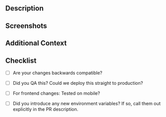 ## Description

<!--

A clear and concise description of what you changed and why.

Bullet points can be enough.

You can use the following PRs as inspiration:
  - https://github.com/stackernews/stacker.news/pull/227 (feature)
  - https://github.com/stackernews/stacker.news/pull/915 (feature)
  - https://github.com/stackernews/stacker.news/pull/871 (fix)
  - <your PR could be here>

Don't forget to mention which tickets this closes (if any).
Use following syntax to close them automatically on merge: closes #<NUMBER>

-->

## Screenshots

<!--

If your changes are user facing, please add screenshots of the new UI.

You can also create a video to showcase your changes (useful to show UX).

-->

## Additional Context

<!--

You can mention here anything that you think is relevant for this PR. Some examples:

* You encountered something that you didn't understand while working on this PR
* You were not sure about something you did but did not find a better way
* You initially had a different approach but went with a different approach for some reason

-->

## Checklist

<!-- Examples for backwards incompatible changes:
- dropping database columns
- changing GraphQL type definitions to make a field mandatory -->
- [ ] Are your changes backwards compatible?

<!-- If your PR is not ready for review yet, please mark your PR as a draft.
If changes were requested, request a new review when you incorporated the feedback. -->
- [ ] Did you QA this? Could we deploy this straight to production?

<!-- You should be able to use the mobile browser emulator in your browser to test this. -->
- [ ] For frontend changes: Tested on mobile?

<!-- New env vars need to be called out
so they can be properly configured for prod. -->
- [ ] Did you introduce any new environment variables? If so, call them out explicitly in the PR description.
